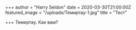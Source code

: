 +++
author = "Harry Seldon"
date = 2020-03-30T21:00:00Z
featured_image = "/uploads/Темиртау-1.jpg"
title = "Тест"

+++
Темиртау. Как вам?